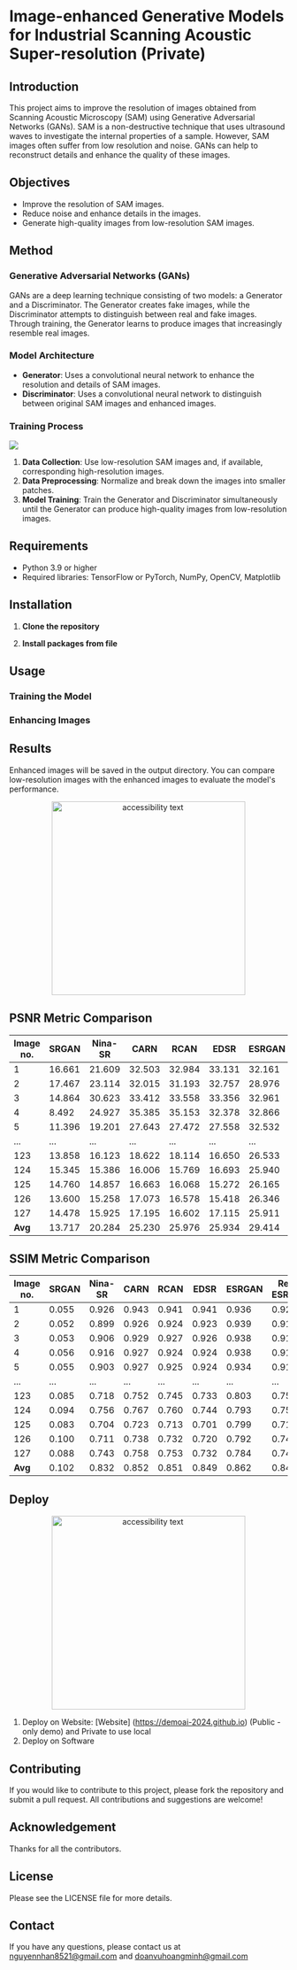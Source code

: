 # Image-enhanced Generative Models for Industrial Scanning Acoustic Super-resolution (Private)

## Introduction

This project aims to improve the resolution of images obtained from Scanning Acoustic Microscopy (SAM) using Generative Adversarial Networks (GANs). SAM is a non-destructive technique that uses ultrasound waves to investigate the internal properties of a sample. However, SAM images often suffer from low resolution and noise. GANs can help to reconstruct details and enhance the quality of these images.

## Objectives

- Improve the resolution of SAM images.
- Reduce noise and enhance details in the images.
- Generate high-quality images from low-resolution SAM images.

## Method

### Generative Adversarial Networks (GANs)

GANs are a deep learning technique consisting of two models: a Generator and a Discriminator. The Generator creates fake images, while the Discriminator attempts to distinguish between real and fake images. Through training, the Generator learns to produce images that increasingly resemble real images.

### Model Architecture

- **Generator**: Uses a convolutional neural network to enhance the resolution and details of SAM images.
- **Discriminator**: Uses a convolutional neural network to distinguish between original SAM images and enhanced images.

### Training Process

![](https://github.com/NTN-hacker/SAMGAN/blob/main/assets/picture/Image_Release/Image5_TrainingProcess.jpg)

1. **Data Collection**: Use low-resolution SAM images and, if available, corresponding high-resolution images.
2. **Data Preprocessing**: Normalize and break down the images into smaller patches.
3. **Model Training**: Train the Generator and Discriminator simultaneously until the Generator can produce high-quality images from low-resolution images.

## Requirements

- Python 3.9 or higher
- Required libraries: TensorFlow or PyTorch, NumPy, OpenCV, Matplotlib

## Installation

1. **Clone the repository**


2. **Install packages from file**

## Usage
### Training the Model
### Enhancing Images
## Results
Enhanced images will be saved in the output directory. You can compare low-resolution images with the enhanced images to evaluate the model's performance.

<p align="center">
  <img src="https://github.com/NTN-hacker/SAMGAN/blob/main/assets/picture/Github_Result.png" width="350" alt="accessibility text">
</p>

## PSNR Metric Comparison

| Image no. | SRGAN  | Nina-SR | CARN   | RCAN   | EDSR   | ESRGAN | Real-ESRGAN | SAMGAN (Ours) |
|-----------|--------|---------|--------|--------|--------|--------|-------------|---------------|
| 1         | 16.661 | 21.609  | 32.503 | 32.984 | 33.131 | 32.161 | 35.677      | 39.867        |
| 2         | 17.467 | 23.114  | 32.015 | 31.193 | 32.757 | 28.976 | 34.659      | 39.789        |
| 3         | 14.864 | 30.623  | 33.412 | 33.558 | 33.356 | 32.961 | 33.658      | 39.731        |
| 4         | 8.492  | 24.927  | 35.385 | 35.153 | 32.378 | 32.866 | 35.038      | 39.632        |
| 5         | 11.396 | 19.201  | 27.643 | 27.472 | 27.558 | 32.532 | 29.511      | 39.555        |
| ...       | ...    | ...     | ...    | ...    | ...    | ...    | ...         | ...           |
| 123       | 13.858 | 16.123  | 18.622 | 18.114 | 16.650 | 26.533 | 26.197      | 26.813        |
| 124       | 15.345 | 15.386  | 16.006 | 15.769 | 16.693 | 25.940 | 24.801      | 26.804        |
| 125       | 14.760 | 14.857  | 16.663 | 16.068 | 15.272 | 26.165 | 26.325      | 26.725        |
| 126       | 13.600 | 15.258  | 17.073 | 16.578 | 15.418 | 26.346 | 25.720      | 26.645        |
| 127       | 14.478 | 15.925  | 17.195 | 16.602 | 17.115 | 25.911 | 27.107      | 26.349        |
| **Avg**   | 13.717 | 20.284  | 25.230 | 25.976 | 25.934 | 29.414 | 30.630      | 33.978        |

## SSIM Metric Comparison

| Image no. | SRGAN  | Nina-SR | CARN   | RCAN   | EDSR   | ESRGAN | Real-ESRGAN | SAMGAN (Ours) |
|-----------|--------|---------|--------|--------|--------|--------|-------------|---------------|
| 1         | 0.055  | 0.926   | 0.943  | 0.941  | 0.941  | 0.936  | 0.929       | 0.962         |
| 2         | 0.052  | 0.899   | 0.926  | 0.924  | 0.923  | 0.939  | 0.910       | 0.950         |
| 3         | 0.053  | 0.906   | 0.929  | 0.927  | 0.926  | 0.938  | 0.910       | 0.953         |
| 4         | 0.056  | 0.916   | 0.927  | 0.924  | 0.924  | 0.938  | 0.911       | 0.952         |
| 5         | 0.055  | 0.903   | 0.927  | 0.925  | 0.924  | 0.934  | 0.910       | 0.951         |
| ...       | ...    | ...     | ...    | ...    | ...    | ...    | ...         | ...           |
| 123       | 0.085  | 0.718   | 0.752  | 0.745  | 0.733  | 0.803  | 0.750       | 0.834         |
| 124       | 0.094  | 0.756   | 0.767  | 0.760  | 0.744  | 0.793  | 0.753       | 0.838         |
| 125       | 0.083  | 0.704   | 0.723  | 0.713  | 0.701  | 0.799  | 0.719       | 0.816         |
| 126       | 0.100  | 0.711   | 0.738  | 0.732  | 0.720  | 0.792  | 0.748       | 0.841         |
| 127       | 0.088  | 0.743   | 0.758  | 0.753  | 0.732  | 0.784  | 0.749       | 0.836         |
| **Avg**   | 0.102  | 0.832   | 0.852  | 0.851  | 0.849  | 0.862  | 0.842       | 0.906         |


## Deploy


<p align="center">
  <img src="https://github.com/NTN-hacker/SAMGAN/blob/main/assets/picture/Image_Release/Image7_Flowchart_DeployModel.jpg" width="350" alt="accessibility text">
</p>

1. Deploy on Website: [Website] (https://demoai-2024.github.io) (Public - only demo) and Private to use local
2. Deploy on Software
## Contributing
If you would like to contribute to this project, please fork the repository and submit a pull request. All contributions and suggestions are welcome!

## Acknowledgement
Thanks for all the contributors.

## License
Please see the LICENSE file for more details.

## Contact
If you have any questions, please contact us at nguyennhan8521@gmail.com and doanvuhoangminh@gmail.com
